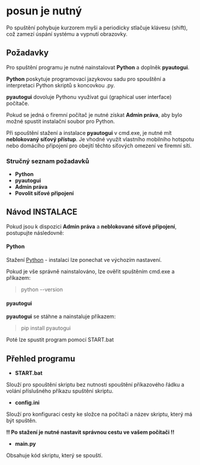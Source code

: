 # posun je nutný
Po spuštění pohybuje kurzorem myši a periodicky stlačuje klávesu (shift), což zamezí úspání systému a vypnutí obrazovky.

## Požadavky
Pro spuštění programu je nutné nainstalovat **Python** a doplněk **pyautogui**.

 **Python** poskytuje programovací jazykovou sadu pro spouštění a interpretaci Python skriptů s koncovkou .py.
 
 **pyautogui** dovoluje Pythonu využívat gui (graphical user interface) počítače.

Pokud se jedná o firemní počítač je nutné získat **Admin práva**, aby bylo možné spustit instalační soubor pro Python.

Při spouštění stažení a instalace **pyautogui** v cmd.exe, je nutné mít **neblokovaný síťový přístup**. Je vhodné využít vlastního mobilního hotspotu nebo domácího připojení pro obejití těchto síťových omezení ve firemní síti.

### Stručný seznam požadavků
- **Python**
- **pyautogui**
- **Admin práva**
- **Povolit síťové připojení**

## Návod INSTALACE
Pokud jsou k dispozici **Admin práva** a **neblokované síťové připojení**, postupujte následovně:

#### Python

Stažení [Python](https://www.python.org/downloads/) - instalaci lze ponechat ve výchozím nastavení.

Pokud je vše správně nainstalováno, lze ověřit spuštěním cmd.exe a příkazem:

>python --version

#### pyautogui

**pyautogui** se stáhne a nainstaluje příkazem:

>pip install pyautogui

Poté lze spustit program pomocí START.bat

## Přehled programu

- **START.bat**

Slouží pro spouštění skriptu bez nutnosti spouštění příkazového řádku a volání příslušného příkazu spuštění skriptu.



- **config.ini**

Slouží pro konfiguraci cesty ke složce na počítači a název skriptu, který má být spuštěn.

**!! Po stažení je nutné nastavit správnou cestu ve vašem počítači !!**



- **main.py**

Obsahuje kód skriptu, který se spouští.
